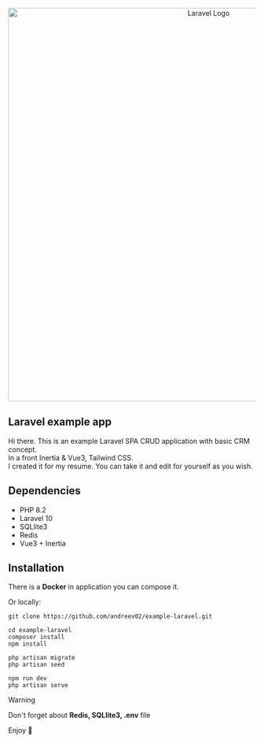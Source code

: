 <p align="center"><a href="https://laravel.com" target="_blank"><img src="https://i.imgur.com/beys0CS.jpg" width="800" alt="Laravel Logo"></a></p>



## Laravel example app

Hi there. This is an example Laravel SPA CRUD application with basic CRM concept. <br>
In a front Inertia & Vue3, Tailwind CSS.<br>
I created it for my resume. You can take it and edit for yourself as you wish.

## Dependencies

* PHP 8.2
* Laravel 10
* SQLlite3
* Redis
* Vue3 + Inertia

## Installation

There is a <b>Docker</b> in application you can compose it.

Or locally:
```
git clone https://github.com/andreev02/example-laravel.git

cd example-laravel
composer install
npm install

php artisan migrate
php artisan seed

npm run dev
php artisan serve
```

> [!WARNING]
> Don't forget about <b>Redis, SQLlite3, .env</b> file

Enjoy 🙂
